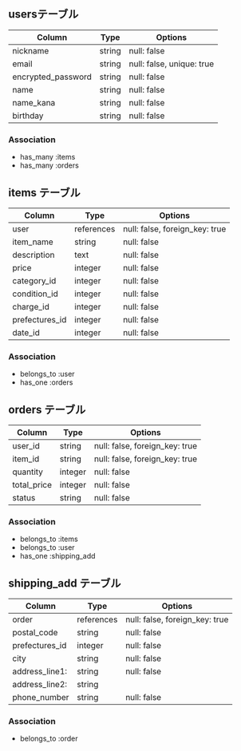 ## usersテーブル

| Column             | Type    | Options     |
| ------------------ | ------  | ----------- |
| nickname               | string  | null: false |
| email              | string  | null: false, unique: true |
| encrypted_password | string  | null: false |
| name               | string  | null: false |
| name_kana          | string  | null: false |
| birthday           | string  | null: false |

### Association

- has_many :items
- has_many :orders

## items テーブル

| Column             | Type      | Options     |
| ------------------ | ------    | ----------- |
| user               | references| null: false, foreign_key: true |
| item_name          | string    | null: false |
| description        | text      | null: false |
| price              | integer   | null: false |
| category_id        | integer   | null: false |
| condition_id       | integer   | null: false |
| charge_id          | integer   | null: false |
| prefectures_id     | integer   | null: false |
| date_id            | integer   | null: false |

### Association

- belongs_to :user
- has_one    :orders

## orders テーブル

| Column | Type       | Options                        |
| ------ | ---------- | ------------------------------ |
| user_id             | string    | null: false, foreign_key: true |
| item_id             | string    | null: false, foreign_key: true |
| quantity            | integer   | null: false |
| total_price         | integer   | null: false |
| status              | string    | null: false |

### Association

- belongs_to :items
- belongs_to :user
- has_one    :shipping_add

## shipping_add テーブル

| Column             | Type      | Options     |
| ------------------ | ------    | ----------- |
| order              | references| null: false, foreign_key: true |
| postal_code        | string    | null: false |
| prefectures_id     | integer   | null: false |
| city               | string    | null: false |
| address_line1:     | string    | null: false |
| address_line2:     | string    |              
| phone_number       | string    | null: false |

### Association

- belongs_to :order

